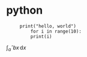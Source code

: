 # python
```{.python}
	 print("hello, world")
         for i in range(10):
         print(i)
```
$\int_aˆb x\, \mathrm{d}x$
